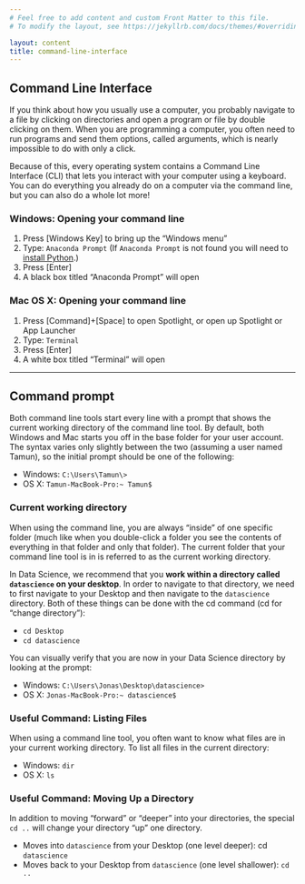 ```yaml
---
# Feel free to add content and custom Front Matter to this file.
# To modify the layout, see https://jekyllrb.com/docs/themes/#overriding-theme-defaults

layout: content
title: command-line-interface
---
```


## Command Line Interface
If you think about how you usually use a computer, you probably navigate to a file by clicking on directories and open a program or file by double clicking on them. When you are programming a computer, you often need to run programs and send them options, called arguments, which is nearly impossible to do with only a click.

Because of this, every operating system contains a Command Line Interface (CLI) that lets you interact with your computer using a keyboard. You can do everything you already do on a computer via the command line, but you can also do a whole lot more!

### Windows: Opening your command line
1. Press [Windows Key] to bring up the “Windows menu”
2. Type: `Anaconda Prompt` (If `Anaconda Prompt` is not found you will need to <a href="" target="_blank">install Python</a>.)
3. Press [Enter]
4. A black box titled “Anaconda Prompt” will open

### Mac OS X: Opening your command line
1. Press [Command]+[Space] to open Spotlight, or open up Spotlight or App Launcher
2. Type: `Terminal`
3. Press [Enter]
4. A white box titled “Terminal” will open

<hr/>

## Command prompt
Both command line tools start every line with a prompt that shows the current working directory of the command line tool. By default, both Windows and Mac starts you off in the base folder for your user account. The syntax varies only slightly between the two (assuming a user named Tamun), so the initial prompt should be one of the following:

* Windows: `C:\Users\Tamun\>`
* OS X: `Tamun-MacBook-Pro:~ Tamun$`

### Current working directory
When using the command line, you are always “inside” of one specific folder (much like when you double-click a folder you see the contents of everything in that folder and only that folder). The current folder that your command line tool is in is referred to as the current working directory.

In Data Science, we recommend that you **work within a directory called `datascience` on your desktop**. In order to navigate to that directory, we need to first navigate to your Desktop and then navigate to the `datascience` directory. Both of these things can be done with the cd command (cd for “change directory”):

* `cd Desktop`
* `cd datascience`

You can visually verify that you are now in your Data Science directory by looking at the prompt:

* Windows: `C:\Users\Jonas\Desktop\datascience>`
* OS X: `Jonas-MacBook-Pro:~ datascience$`

### Useful Command: Listing Files
When using a command line tool, you often want to know what files are in your current working directory. To list all files in the current directory:

* Windows: `dir`
* OS X: `ls`

### Useful Command: Moving Up a Directory
In addition to moving “forward” or “deeper” into your directories, the special `cd ..` will change your directory “up” one directory.

* Moves into `datascience` from your Desktop (one level deeper): cd `datascience`
* Moves back to your Desktop from `datascience` (one level shallower): `cd ..`